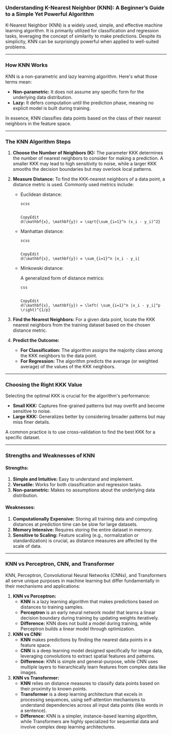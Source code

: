 ### **Understanding K-Nearest Neighbor (KNN): A Beginner’s Guide to a Simple Yet Powerful Algorithm**

K-Nearest Neighbor (KNN) is a widely used, simple, and effective machine learning algorithm. It is primarily utilized for classification and regression tasks, leveraging the concept of similarity to make predictions. Despite its simplicity, KNN can be surprisingly powerful when applied to well-suited problems.

------

### **How KNN Works**

KNN is a non-parametric and lazy learning algorithm. Here's what those terms mean:

- **Non-parametric:** It does not assume any specific form for the underlying data distribution.
- **Lazy:** It defers computation until the prediction phase, meaning no explicit model is built during training.

In essence, KNN classifies data points based on the class of their nearest neighbors in the feature space.

------

### **The KNN Algorithm Steps**

1. **Choose the Number of Neighbors (K):**
   The parameter KKK determines the number of nearest neighbors to consider for making a prediction. A smaller KKK may lead to high sensitivity to noise, while a larger KKK smooths the decision boundaries but may overlook local patterns.

2. **Measure Distance:**
   To find the KKK-nearest neighbors of a data point, a distance metric is used. Commonly used metrics include:

   - Euclidean distance:

     ```
     scss
     
     
     CopyEdit
     d(\mathbf{x}, \mathbf{y}) = \sqrt{\sum_{i=1}^n (x_i - y_i)^2}
     ```

   - Manhattan distance:

     ```
     scss
     
     
     CopyEdit
     d(\mathbf{x}, \mathbf{y}) = \sum_{i=1}^n |x_i - y_i|
     ```

   - Minkowski distance:

      A generalized form of distance metrics:

     ```
     css
     
     
     CopyEdit
     d(\mathbf{x}, \mathbf{y}) = \left( \sum_{i=1}^n |x_i - y_i|^p \right)^{1/p}
     ```

3. **Find the Nearest Neighbors:**
   For a given data point, locate the KKK nearest neighbors from the training dataset based on the chosen distance metric.

4. **Predict the Outcome:**

   - **For Classification:** The algorithm assigns the majority class among the KKK neighbors to the data point.
   - **For Regression:** The algorithm predicts the average (or weighted average) of the values of the KKK neighbors.

------

### **Choosing the Right KKK Value**

Selecting the optimal KKK is crucial for the algorithm's performance:

- **Small KKK:** Captures fine-grained patterns but may overfit and become sensitive to noise.
- **Large KKK:** Generalizes better by considering broader patterns but may miss finer details.

A common practice is to use cross-validation to find the best KKK for a specific dataset.

------

### **Strengths and Weaknesses of KNN**

#### **Strengths:**

1. **Simple and Intuitive:** Easy to understand and implement.
2. **Versatile:** Works for both classification and regression tasks.
3. **Non-parametric:** Makes no assumptions about the underlying data distribution.

#### **Weaknesses:**

1. **Computationally Expensive:** Storing all training data and computing distances at prediction time can be slow for large datasets.
2. **Memory Intensive:** Requires storing the entire dataset in memory.
3. **Sensitive to Scaling:** Feature scaling (e.g., normalization or standardization) is crucial, as distance measures are affected by the scale of data.

------

### **KNN vs Perceptron, CNN, and Transformer**

KNN, Perceptron, Convolutional Neural Networks (CNNs), and Transformers all serve unique purposes in machine learning but differ fundamentally in their mechanisms and applications:

1. **KNN vs Perceptron:**
   - **KNN** is a lazy learning algorithm that makes predictions based on distances to training samples.
   - **Perceptron** is an early neural network model that learns a linear decision boundary during training by updating weights iteratively.
   - **Difference:** KNN does not build a model during training, while Perceptron builds a linear model through optimization.
2. **KNN vs CNN:**
   - **KNN** makes predictions by finding the nearest data points in a feature space.
   - **CNN** is a deep learning model designed specifically for image data, leveraging convolutions to extract spatial features and patterns.
   - **Difference:** KNN is simple and general-purpose, while CNN uses multiple layers to hierarchically learn features from complex data like images.
3. **KNN vs Transformer:**
   - **KNN** relies on distance measures to classify data points based on their proximity to known points.
   - **Transformer** is a deep learning architecture that excels in processing sequences, using self-attention mechanisms to understand dependencies across all input data points (like words in a sentence).
   - **Difference:** KNN is a simpler, instance-based learning algorithm, while Transformers are highly specialized for sequential data and involve complex deep learning architectures.